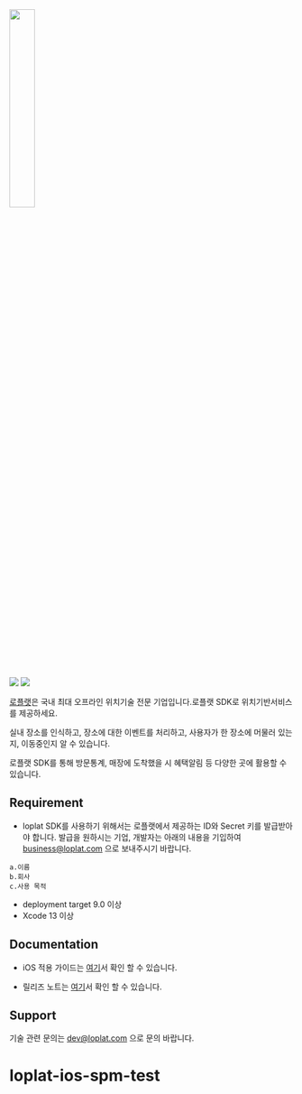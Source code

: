 
<img src="https://storage.googleapis.com/loplat-storage/public/ios_readme/loplat_logo_primary.png" width="30%" height="30%"/>

<img src="https://img.shields.io/badge/pod-inaccessible-lightgrey"/> <img src="https://img.shields.io/badge/SPM-accessible-brightgreen"/>


[로플랫](https://developers.loplat.com/ios/)은 국내 최대 오프라인 위치기술 전문 기업입니다.로플랫 SDK로 위치기반서비스를 제공하세요.

실내 장소를 인식하고, 장소에 대한 이벤트를 처리하고, 사용자가 한 장소에 머물러 있는지, 이동중인지 알 수 있습니다.

로플랫 SDK를 통해 방문통계, 매장에 도착했을 시 혜택알림 등 다양한 곳에 활용할 수 있습니다.

## Requirement
* loplat SDK를 사용하기 위해서는 로플랫에서 제공하는 ID와 Secret 키를 발급받아야 합니다. 발급을 원하시는 기업, 개발자는 아래의 내용을 기입하여 business@loplat.com 으로 보내주시기 바랍니다.

```
a.이름
b.회사
c.사용 목적
```

* deployment target 9.0 이상
* Xcode 13 이상

## Documentation

* iOS 적용 가이드는 [여기](https://developers.loplat.com/ios/)서 확인 할 수 있습니다.

* 릴리즈 노트는 [여기](https://developers.loplat.com/ios-history/)서 확인 할 수 있습니다.




## Support

기술 관련 문의는 dev@loplat.com 으로 문의 바랍니다.
# loplat-ios-spm-test
